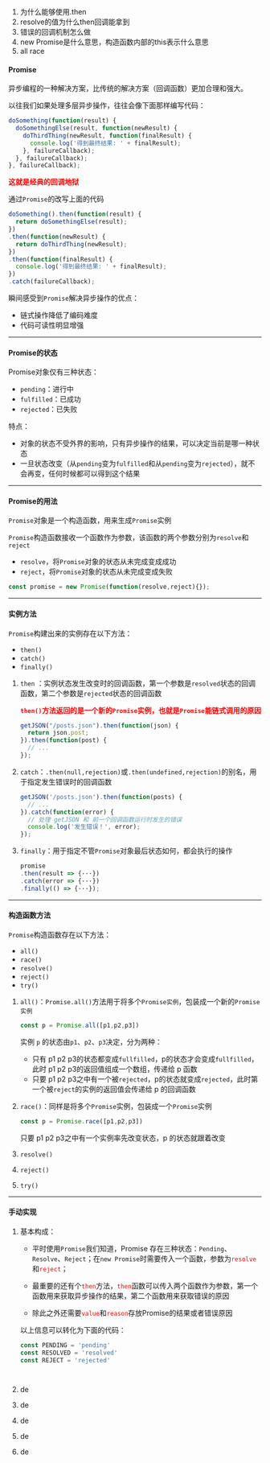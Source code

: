 1. 为什么能够使用.then
2. resolve的值为什么then回调能拿到
3. 错误的回调机制怎么做
4. new Promise是什么意思，构造函数内部的this表示什么意思
5. all race



#### Promise

异步编程的一种解决方案，比传统的解决方案（回调函数）更加合理和强大。

以往我们如果处理多层异步操作，往往会像下面那样编写代码：

```javascript
doSomething(function(result) {
  doSomethingElse(result, function(newResult) {
    doThirdThing(newResult, function(finalResult) {
      console.log('得到最终结果: ' + finalResult);
    }, failureCallback);
  }, failureCallback);
}, failureCallback);
```

<font style="color:red">**这就是经典的回调地狱**</font>

通过`Promise`的改写上面的代码

```javascript
doSomething().then(function(result) {
  return doSomethingElse(result);
})
.then(function(newResult) {
  return doThirdThing(newResult);
})
.then(function(finalResult) {
  console.log('得到最终结果: ' + finalResult);
})
.catch(failureCallback);
```

瞬间感受到`Promise`解决异步操作的优点：

+ 链式操作降低了编码难度
+ 代码可读性明显增强

----

#### Promise的状态

Promise对象仅有三种状态：

+ `pending`：进行中
+ `fulfilled`：已成功
+ `rejected`：已失败

特点：

+ 对象的状态不受外界的影响，只有异步操作的结果，可以决定当前是哪一种状态
+ 一旦状态改变（从`pending`变为`fulfilled`和从`pending`变为`rejected`），就不会再变，任何时候都可以得到这个结果

---

#### Promise的用法

`Promise`对象是一个构造函数，用来生成`Promise`实例

`Promise`构造函数接收一个函数作为参数，该函数的两个参数分别为`resolve`和`reject`

+ `resolve`，将`Promise`对象的状态从未完成变成成功
+ `reject`，将`Promise`对象的状态从未完成变成失败

```javascript
const promise = new Promise(function(resolve,reject){});
```

---

#### 实例方法

`Promise`构建出来的实例存在以下方法：

+ `then()`
+ `catch()`
+ `finally()`

1. `then` ：实例状态发生改变时的回调函数，第一个参数是`resolved`状态的回调函数，第二个参数是`rejected`状态的回调函数

   <font style="color:red">**`then()`方法返回的是一个新的`Promise`实例，也就是`Promise`能链式调用的原因**</font>

   ```javascript
   getJSON("/posts.json").then(function(json) {
     return json.post;
   }).then(function(post) {
     // ...
   });
   ```

   

2. `catch`：`.then(null,rejection)`或`.then(undefined,rejection)`的别名，用于指定发生错误时的回调函数

   ```javascript
   getJSON('/posts.json').then(function(posts) {
     // ...
   }).catch(function(error) {
     // 处理 getJSON 和 前一个回调函数运行时发生的错误
     console.log('发生错误！', error);
   });
   ```

   

3. `finally`：用于指定不管`Promise`对象最后状态如何，都会执行的操作

   ```javascript
   promise
   .then(result => {···})
   .catch(error => {···})
   .finally(() => {···});
   ```

---

#### 构造函数方法

`Promise`构造函数存在以下方法：

+ `all()`
+ `race()`
+ `resolve()`
+ `reject()`
+ `try()`



1. `all()`：`Promise.all()`方法用于将多个`Promise实例`，包装成一个新的`Promise实例`

   ```javascript
   const p = Promise.all([p1,p2,p3])
   ```

   实例 `p` 的状态由`p1`、`p2`、`p3`决定，分为两种：

   + 只有 p1 p2 p3的状态都变成`fullfilled`，p的状态才会变成`fullfilled`，此时 p1 p2 p3的返回值组成一个数组，传递给 p 函数
   + 只要 p1 p2 p3之中有一个被`rejected`，p的状态就变成`rejected`，此时第一个被`reject`的实例的返回值会传递给 p 的回调函数

2. `race()`：同样是将多个`Promise`实例，包装成一个`Promise`实例

   ```javascript
   const p = Promise.race([p1,p2,p3])
   ```

   只要 p1 p2 p3之中有一个实例率先改变状态，p 的状态就跟着改变 

3. `resolve()`

4. `reject()`

5. `try()`

---

#### 手动实现

1. 基本构成：

   + 平时使用`Promise`我们知道，Promise 存在三种状态：`Pending`、`Resolve`、`Reject`；在`new Promise`时需要传入一个函数，参数为<font style="color:red">`resolve`</font>和<font style="color:red">`reject`</font>；

   + 最重要的还有个<font style="color:red">`then`</font>方法，<font style="color:red">`then`</font>函数可以传入两个函数作为参数，第一个函数用来获取异步操作的结果，第二个函数用来获取错误的原因
   + 除此之外还需要<font style="color:red">`value`</font>和<font style="color:red">`reason`</font>存放Promise的结果或者错误原因

   以上信息可以转化为下面的代码：

   ```javascript
   const PENDING = 'pending'
   const RESOLVED = 'resolved'
   const REJECT = 'rejected'
   
   
   
   
   ```

   

2. de

3. de

4. de

5. de

6. de















